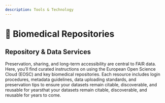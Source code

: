 ```yaml
---
description: Tools & Technology
---
```


# 🔵 Biomedical Repositories

## **Repository & Data Services**

Preservation, sharing, and long-term accessibility are central to FAIR data. Here, you’ll find curated instructions on using the European Open Science Cloud (EOSC) and key biomedical repositories. Each resource includes login procedures, metadata guidelines, data uploading standards, and preservation tips to ensure your datasets remain citable, discoverable, and reusable for yearsthat your datasets remain citable, discoverable, and reusable for years to come.
